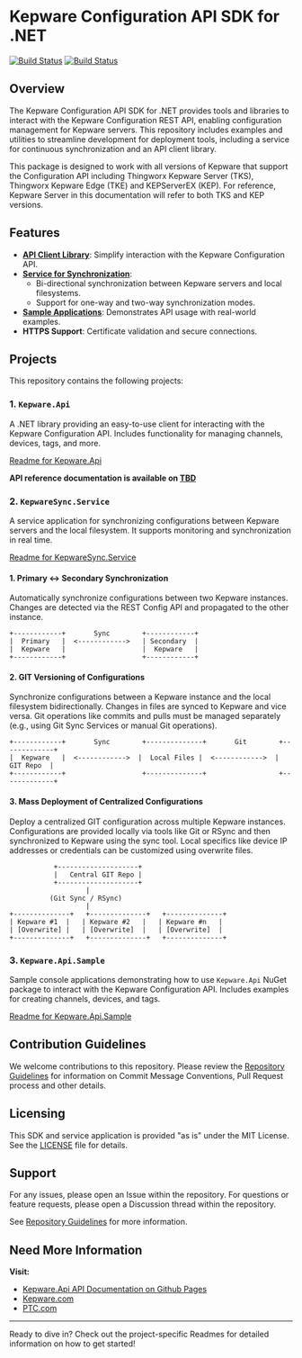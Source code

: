 # Kepware Configuration API SDK for .NET

[![Build Status](https://github.com/PTCInc/Kepware-ConfigAPI-SDK-dotnet/actions/workflows/dotnet.yml/badge.svg)](https://github.com/PTCInc/Kepware-ConfigAPI-SDK-dotnet/actions)
[![Build Status](https://github.com/PTCInc/Kepware-ConfigAPI-SDK-dotnet/actions/workflows/docker-build-and-push.yml/badge.svg)](https://github.com/PTCInc/Kepware-ConfigAPI-SDK-dotnet/actions)

## Overview
The Kepware Configuration API SDK for .NET provides tools and libraries to interact with the Kepware Configuration REST API, enabling configuration management for Kepware servers. This repository includes examples and utilities to streamline development for deployment tools, including a service for continuous synchronization and an API client library. 

This package is designed to work with all versions of Kepware that support the Configuration API including Thingworx Kepware Server (TKS), Thingworx Kepware Edge (TKE) and KEPServerEX (KEP). For reference, Kepware Server in this documentation will refer to both TKS and KEP versions.

## Features
- [**API Client Library**](./Kepware.Api/README.md): Simplify interaction with the Kepware Configuration API.
- [**Service for Synchronization**](./KepwareSync.Service/README.md):
  - Bi-directional synchronization between Kepware servers and local filesystems.
  - Support for one-way and two-way synchronization modes.
- [**Sample Applications**](./Kepware.Api.Sample/README.md): Demonstrates API usage with real-world examples.
- **HTTPS Support**: Certificate validation and secure connections.

## Projects
This repository contains the following projects:

### 1. `Kepware.Api`
A .NET library providing an easy-to-use client for interacting with the Kepware Configuration API. Includes functionality for managing channels, devices, tags, and more.

[Readme for Kepware.Api](./Kepware.Api/README.md)

**API reference documentation is available on [TBD]()**

### 2. `KepwareSync.Service`
A service application for synchronizing configurations between Kepware servers and the local filesystem. It supports monitoring and synchronization in real time.

[Readme for KepwareSync.Service](./KepwareSync.Service/README.md)

#### 1. Primary <-> Secondary Synchronization
Automatically synchronize configurations between two Kepware instances. Changes are detected via the REST Config API and propagated to the other instance.

```
+------------+       Sync        +------------+
|  Primary   |  <------------>   | Secondary  |
|  Kepware   |                   |  Kepware   |
+------------+                   +------------+
```

#### 2. GIT Versioning of Configurations
Synchronize configurations between a Kepware instance and the local filesystem bidirectionally. Changes in files are synced to Kepware and vice versa. Git operations like commits and pulls must be managed separately (e.g., using Git Sync Services or manual Git operations).

```
+------------+       Sync        +--------------+       Git        +-------------+
|  Kepware   |  <------------>  |  Local Files |  <------------>  |   GIT Repo  |
+------------+                   +--------------+                  +-------------+
```

#### 3. Mass Deployment of Centralized Configurations
Deploy a centralized GIT configuration across multiple Kepware instances. Configurations are provided locally via tools like Git or RSync and then synchronized to Kepware using the sync tool. Local specifics like device IP addresses or credentials can be customized using overwrite files.

```
           +--------------------+
           |   Central GIT Repo |
           +--------------------+
                   |
          (Git Sync / RSync)
                   |
+--------------+   +--------------+   +--------------+
| Kepware #1  |   | Kepware #2   |   | Kepware #n   |
| [Overwrite] |   | [Overwrite]  |   | [Overwrite]  |
+--------------+   +--------------+   +--------------+
```


### 3. `Kepware.Api.Sample`
Sample console applications demonstrating how to use `Kepware.Api` NuGet package to interact with the Kepware Configuration API. Includes examples for creating channels, devices, and tags.

[Readme for Kepware.Api.Sample](./Kepware.Api.Sample/README.md)

## Contribution Guidelines
We welcome contributions to this repository. Please review the [Repository Guidelines](./docs/repo-guidelines.md) for information on Commit Message Conventions, Pull Request process and other details.

## Licensing
This SDK and service application is provided "as is" under the MIT License. See the [LICENSE](./LICENSE.txt) file for details.

## Support
For any issues, please open an Issue within the repository. For questions or feature requests, please open a Discussion thread within the repository. 

See [Repository Guidelines](./docs/repo-guidelines.md) for more information.

## Need More Information

**Visit:**

- [Kepware.Api API Documentation on Github Pages]()
- [Kepware.com](https://www.kepware.com/)
- [PTC.com](https://www.ptc.com/)

---
Ready to dive in? Check out the project-specific Readmes for detailed information on how to get started!

